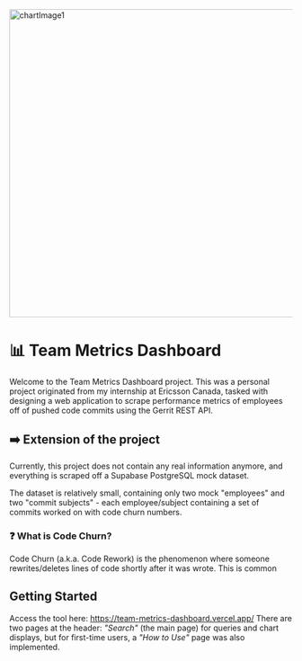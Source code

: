 <img width="1719" height="548" alt="chartImage1" src="https://github.com/user-attachments/assets/63823c0b-96f7-439d-a4aa-2eeecd613f87" />

# :bar_chart: Team Metrics Dashboard

Welcome to the Team Metrics Dashboard project. This was a personal project originated from my internship at Ericsson Canada, tasked with designing a web application to scrape performance metrics of employees off of pushed code commits using the Gerrit REST API.

## :arrow_right: Extension of the project

Currently, this project does not contain any real information anymore, and everything is scraped off a Supabase PostgreSQL mock dataset. 

The dataset is relatively small, containing only two mock "employees" and two "commit subjects" - each employee/subject containing a set of commits worked on with code churn numbers.

### :question: What is Code Churn?

Code Churn (a.k.a. Code Rework) is the phenomenon where someone rewrites/deletes lines of code shortly after it was wrote. This is common

## Getting Started

Access the tool here: https://team-metrics-dashboard.vercel.app/
There are two pages at the header: *"Search"* (the main page) for queries and chart displays, but for first-time users, a *"How to Use"* page was also implemented.


